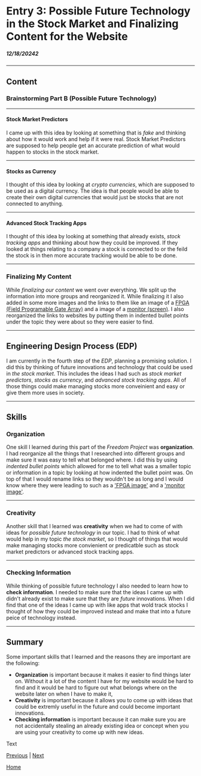 # Entry 3: Possible Future Technology in the Stock Market and Finalizing Content for the Website
##### 12/18/20242

---

## Content

### Brainstorming Part B (Possible Future Technology)

---

#### Stock Market Predictors

I came up with this idea by looking at something that is _fake_ and thinking about how it would work and help if it were real. Stock Market Predictors are supposed to help people get an accurate prediction of what would happen to stocks in the stock market.

---

#### Stocks as Currency

I thought of this idea by looking at _crypto currencies_, which are supposed to be used as a digital currency. The idea is that people would be able to create their own digital currencies that would just be stocks that are not connected to anything. 

---

#### Advanced Stock Tracking Apps

I thought of this idea by looking at something that already exists, _stock tracking apps_ and thinking about how they could be improved. If they looked at things relating to a company a stock is connected to or the feild the stock is in then more accurate tracking would be able to be done.

---

### Finalizing My Content

While _finalizing our content_ we went over everything. We split up the information into more groups and reorganized it. While finalizing it I also added in some more images and the links to them like an image of a [FPGA (Field Programable Gate Array)](https://e7.pngegg.com/pngimages/166/133/png-clipart-microcontroller-field-programmable-gate-array-xilinx-electronics-jtag-others-electronics-electronic-device-thumbnail.png) and a image of a [monitor (screen)](https://www.investopedia.com/thmb/hGjxeJS26v_yBP1F4_-c1u1Ftzs=/1500x0/filters:no_upscale():max_bytes(150000):strip_icc()/GettyImages-699098011-793148ad63904565b2779ac7aaf93d53.jpg). I also reorganized the links to websites by putting them in indented bullet points under the topic they were about so they were easier to find.

---

## Engineering Design Process (EDP)

I am currently in the fourth step of the _EDP_, planning a promising solution. I did this by thinking of future innovations and technology that could be used in _the stock market_. This includes the ideas I had such as _stock market predictors_, _stocks as currency_, and _advanced stock tracking apps_. All of those things could make managing stocks more conveinient and easy or give them more uses in society.

---

## Skills

### Organization

One skill I learned during this part of the _Freedom Project_ was **organization**. I had reorganize all the things that I researched into different groups and make sure it was easy to tell what belonged where. I did this by using _indented bullet points_ which allowed for me to tell what was a smaller topic or information in a topic by looking at how indented the bullet point was. On top of that I would rename links so they wouldn't be as long and I would know where they were leading to such as a ['FPGA image'](https://e7.pngegg.com/pngimages/166/133/png-clipart-microcontroller-field-programmable-gate-array-xilinx-electronics-jtag-others-electronics-electronic-device-thumbnail.png) and a ['monitor image'](https://www.investopedia.com/thmb/hGjxeJS26v_yBP1F4_-c1u1Ftzs=/1500x0/filters:no_upscale():max_bytes(150000):strip_icc()/GettyImages-699098011-793148ad63904565b2779ac7aaf93d53.jpg).

---

### Creativity

Another skill that I learned was **creativity** when we had to come of with ideas for _possible future technology_ in our topic. I had to think of what would help in my topic _the stock market_, so I thought of things that would make managing stocks more convienient or predicatble such as stock market predictors or advanced stock tracking apps.

---

### Checking Information

While thinking of possible future technology I also needed to learn how to **check information**. I needed to make sure that the ideas I came up with didn't already exist to make sure that they are _future_ innovations. When I did find that one of the ideas I came up with like apps that wold track stocks I thought of how they could be improved instead and make that into a future peice of technology instead.

---

## Summary

Some important skills that I learned and the reasons they are important are the following:

* **Organization** is important because it makes it easier to find things later on. Without it a lot of the content I have for my website would be hard to find and it would be hard to figure out what belongs where on the website later on when I have to make it,
* **Creativity** is important because it allows you to come up with ideas that could be extremly useful in the future and could become important innovations.
* **Checking information** is important because it can make sure you are not accidentally stealing an already existing idea or concept when you are using your creativity to come up with new ideas.


Text

[Previous](entry02.md) | [Next](entry04.md)

[Home](../README.md)